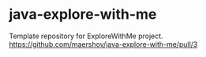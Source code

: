 # java-explore-with-me
Template repository for ExploreWithMe project.
https://github.com/maershov/java-explore-with-me/pull/3